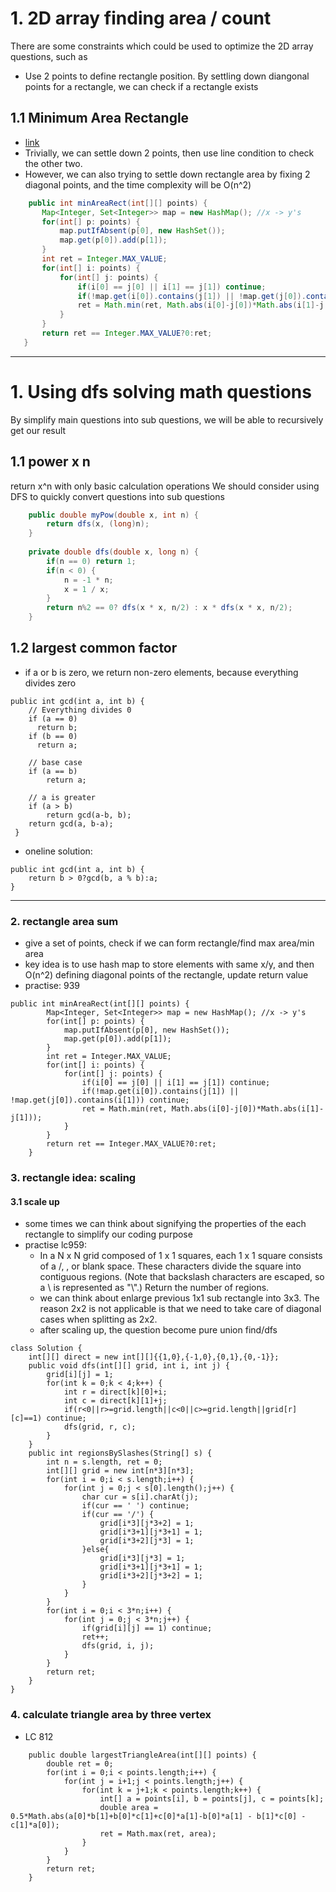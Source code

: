 # 1. 2D array finding area / count
There are some constraints which could be used to optimize the 2D array questions, such as
 - Use 2 points to define rectangle position. By settling down diangonal points for a rectangle, we can check if a rectangle exists
## 1.1 Minimum Area Rectangle
 - [link](https://leetcode.com/submissions/detail/654048497/)
 - Trivially, we can settle down 2 points, then use line condition to check the other two. 
 - However, we can also trying to settle down rectangle area by fixing 2 diagonal points, and the time complexity will be O(n^2)
 ```java
     public int minAreaRect(int[][] points) {
        Map<Integer, Set<Integer>> map = new HashMap(); //x -> y's
        for(int[] p: points) {
            map.putIfAbsent(p[0], new HashSet());
            map.get(p[0]).add(p[1]);
        }
        int ret = Integer.MAX_VALUE;
        for(int[] i: points) {
            for(int[] j: points) {
                if(i[0] == j[0] || i[1] == j[1]) continue;
                if(!map.get(i[0]).contains(j[1]) || !map.get(j[0]).contains(i[1])) continue;
                ret = Math.min(ret, Math.abs(i[0]-j[0])*Math.abs(i[1]-j[1]));
            }
        }
        return ret == Integer.MAX_VALUE?0:ret;
    }
 ```



--------------------------------------------------------------------------------

# 1. Using dfs solving math questions
By simplify main questions into sub questions, we will be able to recursively get our result
## 1.1 power x n
return x^n with only basic calculation operations
We should consider using DFS to quickly convert questions into sub questions
```java
    public double myPow(double x, int n) {
        return dfs(x, (long)n);
    }
    
    private double dfs(double x, long n) {
        if(n == 0) return 1;
        if(n < 0) {
            n = -1 * n;
            x = 1 / x;
        }
        return n%2 == 0? dfs(x * x, n/2) : x * dfs(x * x, n/2);
    }
```

## 1.2 largest common factor
- if a or b is zero, we return non-zero elements, because everything divides zero
```
public int gcd(int a, int b) { 
    // Everything divides 0  
    if (a == 0) 
      return b; 
    if (b == 0) 
      return a; 

    // base case 
    if (a == b) 
        return a; 

    // a is greater 
    if (a > b) 
        return gcd(a-b, b); 
    return gcd(a, b-a); 
 } 
```
- oneline solution:
```
public int gcd(int a, int b) {
    return b > 0?gcd(b, a % b):a;
}
```

--------------------------------------------------------------------------------------------------------------

### 2. rectangle area sum
- give a set of points, check if we can form rectangle/find max area/min area
- key idea is to use hash map to store elements with same x/y, and then O(n^2) defining diagonal points of the rectangle, update return value
- practise: 939
```
public int minAreaRect(int[][] points) {
        Map<Integer, Set<Integer>> map = new HashMap(); //x -> y's
        for(int[] p: points) {
            map.putIfAbsent(p[0], new HashSet());
            map.get(p[0]).add(p[1]);
        }
        int ret = Integer.MAX_VALUE;
        for(int[] i: points) {
            for(int[] j: points) {
                if(i[0] == j[0] || i[1] == j[1]) continue;
                if(!map.get(i[0]).contains(j[1]) || !map.get(j[0]).contains(i[1])) continue;
                ret = Math.min(ret, Math.abs(i[0]-j[0])*Math.abs(i[1]-j[1]));
            }
        }
        return ret == Integer.MAX_VALUE?0:ret;
    }
```

### 3. rectangle idea: scaling
#### 3.1 scale up
- some times we can think about signifying the properties of the each rectangle to simplify our coding purpose
- practise lc959:
    - In a N x N grid composed of 1 x 1 squares, each 1 x 1 square consists of a /, \, or blank space.  These characters divide the square into contiguous regions.
(Note that backslash characters are escaped, so a \ is represented as "\\".)
Return the number of regions.
    - we can think about enlarge previous 1x1 sub rectangle into 3x3. The reason 2x2 is not applicable is that we need to take care of diagonal cases when splitting as 2x2.
    - after scaling up, the question become pure union find/dfs
```
class Solution {
    int[][] direct = new int[][]{{1,0},{-1,0},{0,1},{0,-1}};
    public void dfs(int[][] grid, int i, int j) {
        grid[i][j] = 1;
        for(int k = 0;k < 4;k++) {
            int r = direct[k][0]+i;
            int c = direct[k][1]+j;
            if(r<0||r>=grid.length||c<0||c>=grid.length||grid[r][c]==1) continue;
            dfs(grid, r, c);
        }
    }
    public int regionsBySlashes(String[] s) {
        int n = s.length, ret = 0;
        int[][] grid = new int[n*3][n*3];
        for(int i = 0;i < s.length;i++) {
            for(int j = 0;j < s[0].length();j++) {
                char cur = s[i].charAt(j);
                if(cur == ' ') continue;
                if(cur == '/') {
                    grid[i*3][j*3+2] = 1;
                    grid[i*3+1][j*3+1] = 1;
                    grid[i*3+2][j*3] = 1;
                }else{
                    grid[i*3][j*3] = 1;
                    grid[i*3+1][j*3+1] = 1;
                    grid[i*3+2][j*3+2] = 1;
                }
            }
        }
        for(int i = 0;i < 3*n;i++) {
            for(int j = 0;j < 3*n;j++) {
                if(grid[i][j] == 1) continue;
                ret++;
                dfs(grid, i, j);
            }
        }
        return ret;
    }
}
```

### 4. calculate triangle area by three vertex
- LC 812
```
    public double largestTriangleArea(int[][] points) {
        double ret = 0;
        for(int i = 0;i < points.length;i++) {
            for(int j = i+1;j < points.length;j++) {
                for(int k = j+1;k < points.length;k++) {
                    int[] a = points[i], b = points[j], c = points[k];
                    double area = 0.5*Math.abs(a[0]*b[1]+b[0]*c[1]+c[0]*a[1]-b[0]*a[1] - b[1]*c[0] - c[1]*a[0]);
                    ret = Math.max(ret, area);
                }
            }
        }
        return ret;
    }
```
